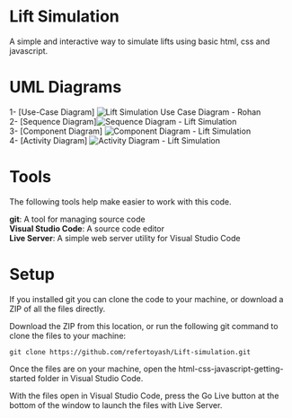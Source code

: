 # Lift Simulation
A simple and interactive way to simulate lifts using basic html, css and javascript.

# UML Diagrams
1- [Use-Case Diagram] ![Lift Simulation Use Case Diagram - Rohan](https://user-images.githubusercontent.com/78433013/164129831-b8a48054-56de-49f9-803a-03c52be858e5.png)
<br />
2- [Sequence Diagram]![Sequence Diagram - Lift Simulation](https://user-images.githubusercontent.com/78433013/164129864-e86be779-bb80-4b78-862d-0946d31e77b2.png)
 <br />
3- [Component Diagram] ![Component Diagram - Lift Simulation](https://user-images.githubusercontent.com/78433013/164129877-d7d54796-3d89-4313-a73b-1ef0f4c1d68b.png) <br />
4- [Activity Diagram] ![Activity Diagram - Lift Simulation](https://user-images.githubusercontent.com/78433013/164129906-5c98043c-59c7-43b9-8e75-8ac7e06877de.png)
 <br />


# Tools
The following tools help make easier to work with this code.


**git**: A tool for managing source code <br />
**Visual Studio Code**: A source code editor <br />
**Live Server**: A simple web server utility for Visual Studio Code <br />

# Setup
If you installed git you can clone the code to your machine, or download a ZIP of all the files directly.

Download the ZIP from this location, or run the following git command to clone the files to your machine:
```
git clone https://github.com/refertoyash/Lift-simulation.git
```
Once the files are on your machine, open the html-css-javascript-getting-started folder in Visual Studio Code.

With the files open in Visual Studio Code, press the Go Live button at the bottom of the window to launch the files with Live Server.
